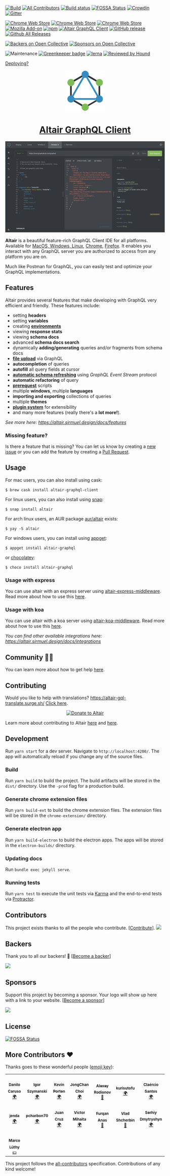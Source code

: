 [![Build](https://travis-ci.org/imolorhe/altair.svg?branch=master "Travis CI")](https://travis-ci.org/imolorhe/altair)
[![All Contributors](https://img.shields.io/badge/all_contributors-13-orange.svg?style=flat-square)](#contributors)
[![Build status](https://ci.appveyor.com/api/projects/status/qp69kxnlxntsumdj/branch/staging?svg=true)](https://ci.appveyor.com/project/imolorhe/altair/branch/staging)
[![FOSSA Status](https://app.fossa.io/api/projects/git%2Bhttps%3A%2F%2Fgithub.com%2Fimolorhe%2Faltair.svg?type=shield)](https://app.fossa.io/projects/git%2Bhttps%3A%2F%2Fgithub.com%2Fimolorhe%2Faltair?ref=badge_shield)
[![Crowdin](https://d322cqt584bo4o.cloudfront.net/altair-gql/localized.svg)](https://crowdin.com/project/altair-gql)
[![Gitter](https://img.shields.io/gitter/room/altair-graphql/Lobby.svg)](https://gitter.im/altair-graphql/Lobby)

[![Chrome Web Store](https://img.shields.io/chrome-web-store/d/flnheeellpciglgpaodhkhmapeljopja.svg)](https://chrome.google.com/webstore/detail/altair-graphql-client/flnheeellpciglgpaodhkhmapeljopja)
[![Chrome Web Store](https://img.shields.io/chrome-web-store/v/flnheeellpciglgpaodhkhmapeljopja.svg)](https://chrome.google.com/webstore/detail/altair-graphql-client/flnheeellpciglgpaodhkhmapeljopja)
[![Chrome Web Store](https://img.shields.io/chrome-web-store/rating/flnheeellpciglgpaodhkhmapeljopja.svg)](https://chrome.google.com/webstore/detail/altair-graphql-client/flnheeellpciglgpaodhkhmapeljopja)
[![Mozilla Add-on](https://img.shields.io/amo/v/altair-graphql-client.svg)](https://addons.mozilla.org/en-US/firefox/addon/altair-graphql-client/)
[![npm](https://img.shields.io/npm/v/altair-express-middleware.svg)](https://www.npmjs.com/package/altair-express-middleware)
[![Altair GraphQL Client](https://snapcraft.io/altair/badge.svg)](https://snapcraft.io/altair)
[![GitHub release](https://img.shields.io/github/release/imolorhe/altair.svg)](https://github.com/imolorhe/altair/releases)
[![Github All Releases](https://img.shields.io/github/downloads/imolorhe/altair/total.svg)](https://github.com/imolorhe/altair/releases)

[![Backers on Open Collective](https://opencollective.com/altair/backers/badge.svg)](#backers) [![Sponsors on Open Collective](https://opencollective.com/altair/sponsors/badge.svg)](#sponsors)

![Maintenance](https://img.shields.io/maintenance/yes/2020.svg)
[![Greenkeeper badge](https://badges.greenkeeper.io/imolorhe/altair.svg)](https://greenkeeper.io/)
[![lerna](https://img.shields.io/badge/maintained%20with-lerna-cc00ff.svg)](https://lernajs.io/)
[![Reviewed by Hound](https://img.shields.io/badge/Reviewed_by-Hound-8E64B0.svg)](https://houndci.com)

[Deploying?](DEPLOY.md)

<div align="center" style="text-align: center;">

<img src="src/assets/img/altair_logo_128.png" alt="Altair GraphQL Client">

<h1><a href="https://altair.sirmuel.design/" target="_blank">Altair GraphQL Client</a></h1>

</div>

![set url](src/assets/img/readme/app-shot.png "Altair GraphQL Client")

**Altair** is a beautiful feature-rich GraphQL Client IDE for all platforms. Available for [MacOS, Windows, Linux](https://altair.sirmuel.design/), [Chrome](https://chrome.google.com/webstore/detail/altair-graphql-client/flnheeellpciglgpaodhkhmapeljopja), [Firefox](https://addons.mozilla.org/en-US/firefox/addon/altair-graphql-client/).
It enables you interact with any GraphQL server you are authorized to access from any platform you are on.

Much like Postman for GraphQL, you can easily test and optimize your GraphQL implementations.

## Features

Altair provides several features that make developing with GraphQL very efficient and friendly. These features include:

- setting **headers**
- setting **variables**
- creating [**environments**](https://sirmuel.design/altair-becomes-environment-friendly-%EF%B8%8F-f9b4e9ef887c)
- viewing **response stats**
- viewing **schema docs**
- advanced **schema docs search**
- dynamically **adding/generating** queries and/or fragments from schema docs
- [**file upload**](https://sirmuel.design/working-with-file-uploads-using-altair-graphql-d2f86dc8261f) via GraphQL
- **autocompletion** of queries
- **autofill** all query fields at cursor
- [**automatic schema refreshing**](https://sirmuel.design/a-better-graphql-developer-experience-with-x-graphql-event-stream-1256aef96f24) using *GraphQL Event Stream* protocol
- **automatic refactoring** of query
- [**prerequest**](https://sirmuel.design/pre-requests-now-available-in-altair-graphql-client-c3b28892059c) scripts
- multiple **windows**, multiple **languages**
- **importing and exporting** collections of queries
- multiple **themes**
- [**plugin system**](https://sirmuel.design/introducing-plugins-in-altair-still-in-beta-b7adb42b466) for extensibility
- and many more features (really there's a **lot more!**).

*See more here: https://altair.sirmuel.design/docs/features*

### Missing feature?

Is there a feature that is missing? You can let us know by creating a [new issue](https://github.com/imolorhe/altair/issues/new) or you can add the feature by creating a [Pull Request](https://github.com/imolorhe/altair/blob/staging/.github/CONTRIBUTING.md).

## Usage


For mac users, you can also install using cask:

```
$ brew cask install altair-graphql-client
```

For linux users, you can also install using [snap](https://snapcraft.io/altair):

```
$ snap install altair
```

For arch linux users, an AUR package [aur/altair](https://aur.archlinux.org/packages/altair/) exists:

```
$ yay -S altair
```

For windows users, you can install using [appget](https://appget.net/packages/i/altair-graphql):

```
$ appget install altair-graphql
```

or [chocolatey](https://chocolatey.org/packages/altair-graphql):

```
$ choco install altair-graphql
```

### Usage with express
You can use altair with an express server using [altair-express-middleware](https://www.npmjs.com/package/altair-express-middleware). Read more about how to use this [here](packages/altair-express-middleware/README.md).

### Usage with koa
You can use altair with a koa server using [altair-koa-middleware](https://www.npmjs.com/package/altair-koa-middleware). Read more about how to use this [here](https://altair.sirmuel.design/docs/integrations/altair-koa-middleware).

*You can find other available integrations here: https://altair.sirmuel.design/docs/integrations*

## Community 🙏🏾

You can learn more about how to get help [here](community.md).

## Contributing

Would you like to help with translations? https://altair-gql-translate.surge.sh/ [Click here](https://crwd.in/altair-gql).

<div align="center" style="text-align: center;">
  
[![Donate to Altair](https://opencollective.com/altair/donate/button.png?color=blue)](https://opencollective.com/altair/donate)

</div>

Learn more about contributing to Altair [here](.github/CONTRIBUTING.md) and [here](https://altair.sirmuel.design/docs/contributing.html).

## Development

Run `yarn start` for a dev server. Navigate to `http://localhost:4200/`. The app will automatically reload if you change any of the source files.

### Build

Run `yarn build` to build the project. The build artifacts will be stored in the `dist/` directory. Use the `-prod` flag for a production build.

### Generate chrome extension files

Run `yarn build-ext` to build the chrome extension files. The extension files will be stored in the `chrome-extension/` directory.

### Generate electron app

Run `yarn build-electron` to build the electron apps. The apps will be stored in the `electron-builds/` directory.

### Updating docs

Run `bundle exec jekyll serve`.

### Running tests

Run `yarn test` to execute the unit tests via [Karma](https://karma-runner.github.io) and the end-to-end tests via [Protractor](http://www.protractortest.org/).

## Contributors

This project exists thanks to all the people who contribute. [[Contribute](.github/CONTRIBUTING.md)].
<a href="graphs/contributors"><img src="https://opencollective.com/altair/contributors.svg?width=890" /></a>

## Backers

Thank you to all our backers! 🙏 [[Become a backer](https://opencollective.com/altair#backer)]

<a href="https://opencollective.com/altair#backers" target="_blank"><img src="https://opencollective.com/altair/backers.svg?width=890"></a>


## Sponsors

Support this project by becoming a sponsor. Your logo will show up here with a link to your website. [[Become a sponsor](https://opencollective.com/altair#sponsor)]

<a href="https://opencollective.com/altair#sponsors" target="_blank"><img src="https://opencollective.com/altair/sponsors.svg?width=1000"></a>



## License
[![FOSSA Status](https://app.fossa.io/api/projects/git%2Bhttps%3A%2F%2Fgithub.com%2Fimolorhe%2Faltair.svg?type=large)](https://app.fossa.io/projects/git%2Bhttps%3A%2F%2Fgithub.com%2Fimolorhe%2Faltair?ref=badge_large)

## More Contributors ❤️

Thanks goes to these wonderful people ([emoji key](https://github.com/all-contributors/all-contributors#emoji-key)):

<!-- ALL-CONTRIBUTORS-LIST:START - Do not remove or modify this section -->
<!-- prettier-ignore-start -->
<!-- markdownlint-disable -->
<table>
  <tr>
    <td align="center"><a href="https://github.com/DaniloCaruso"><img src="https://avatars1.githubusercontent.com/u/4080177?v=4" width="100px;" alt=""/><br /><sub><b>Danilo Caruso</b></sub></a><br /><a href="#translation-DaniloCaruso" title="Translation">🌍</a></td>
    <td align="center"><a href="https://github.com/IgorSzymanski"><img src="https://avatars0.githubusercontent.com/u/12682069?v=4" width="100px;" alt=""/><br /><sub><b>Igor Szymanski</b></sub></a><br /><a href="#translation-IgorSzymanski" title="Translation">🌍</a></td>
    <td align="center"><a href="https://github.com/kporten"><img src="https://avatars2.githubusercontent.com/u/1839345?v=4" width="100px;" alt=""/><br /><sub><b>Kevin Porten</b></sub></a><br /><a href="#translation-kporten" title="Translation">🌍</a></td>
    <td align="center"><a href="https://0xabcdef.com/"><img src="https://avatars0.githubusercontent.com/u/690661?v=4" width="100px;" alt=""/><br /><sub><b>JongChan Choi</b></sub></a><br /><a href="#translation-disjukr" title="Translation">🌍</a></td>
    <td align="center"><a href="https://twitter.com/alexey_rodionov"><img src="https://avatars1.githubusercontent.com/u/7892779?v=4" width="100px;" alt=""/><br /><sub><b>Alexey Rodionov</b></sub></a><br /><a href="https://github.com/imolorhe/altair/commits?author=FluorescentHallucinogen" title="Documentation">📖</a></td>
    <td align="center"><a href="https://github.com/kurisutofu"><img src="https://avatars0.githubusercontent.com/u/742894?v=4" width="100px;" alt=""/><br /><sub><b>kurisutofu</b></sub></a><br /><a href="#translation-kurisutofu" title="Translation">🌍</a></td>
    <td align="center"><a href="https://github.com/Claercio"><img src="https://avatars1.githubusercontent.com/u/5834593?v=4" width="100px;" alt=""/><br /><sub><b>Claércio Santos</b></sub></a><br /><a href="#translation-Claercio" title="Translation">🌍</a></td>
  </tr>
  <tr>
    <td align="center"><a href="https://janjaromirhorak.cz/"><img src="https://avatars3.githubusercontent.com/u/16863691?v=4" width="100px;" alt=""/><br /><sub><b>jenda</b></sub></a><br /><a href="#translation-janjaromirhorak" title="Translation">🌍</a></td>
    <td align="center"><a href="https://github.com/pcharbon70"><img src="https://avatars2.githubusercontent.com/u/20699793?v=4" width="100px;" alt=""/><br /><sub><b>pcharbon70</b></sub></a><br /><a href="#translation-pcharbon70" title="Translation">🌍</a></td>
    <td align="center"><a href="https://github.com/juca-cruz"><img src="https://avatars1.githubusercontent.com/u/5823011?v=4" width="100px;" alt=""/><br /><sub><b>Juan Cruz</b></sub></a><br /><a href="#translation-juca-cruz" title="Translation">🌍</a></td>
    <td align="center"><a href="https://github.com/victormihaita"><img src="https://avatars0.githubusercontent.com/u/43206741?v=4" width="100px;" alt=""/><br /><sub><b>Victor Mihaita</b></sub></a><br /><a href="#translation-victormihaita" title="Translation">🌍</a></td>
    <td align="center"><a href="https://github.com/qonn"><img src="https://avatars1.githubusercontent.com/u/43688724?v=4" width="100px;" alt=""/><br /><sub><b>Furqan Anas</b></sub></a><br /><a href="https://github.com/imolorhe/altair/commits?author=qonn" title="Documentation">📖</a></td>
    <td align="center"><a href="https://github.com/vladshcherbin"><img src="https://avatars1.githubusercontent.com/u/6711845?v=4" width="100px;" alt=""/><br /><sub><b>Vlad Shcherbin</b></sub></a><br /><a href="https://github.com/imolorhe/altair/issues?q=author%3Avladshcherbin" title="Bug reports">🐛</a></td>
    <td align="center"><a href="https://github.com/dies"><img src="https://avatars1.githubusercontent.com/u/80762?v=4" width="100px;" alt=""/><br /><sub><b>Serhiy Dmytryshyn</b></sub></a><br /><a href="#translation-dies" title="Translation">🌍</a></td>
  </tr>
  <tr>
    <td align="center"><a href="https://github.com/adieuadieu"><img src="https://avatars1.githubusercontent.com/u/438848?v=4" width="100px;" alt=""/><br /><sub><b>Marco Lüthy</b></sub></a><br /><a href="#financial-adieuadieu" title="Financial">💵</a></td>
  </tr>
</table>

<!-- markdownlint-enable -->
<!-- prettier-ignore-end -->
<!-- ALL-CONTRIBUTORS-LIST:END -->

This project follows the [all-contributors](https://github.com/all-contributors/all-contributors) specification. Contributions of any kind welcome!
